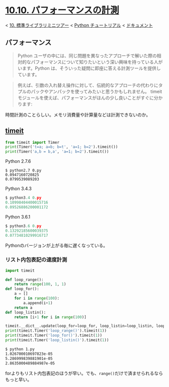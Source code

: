 # [10.10. パフォーマンスの計測](https://docs.python.jp/3/tutorial/stdlib.html#performance-measurement)

< [10. 標準ライブラリミニツアー](https://docs.python.jp/3/tutorial/classes.html#generator-expressions) < [Python チュートリアル](https://docs.python.jp/3/tutorial/index.html) < [ドキュメント](https://docs.python.jp/3/index.html)

## パフォーマンス

> Python ユーザの中には、同じ問題を異なったアプローチで解いた際の相対的なパフォーマンスについて知りたいという深い興味を持っている人がいます。Python は、そういった疑問に即座に答える計測ツールを提供しています。

> 例えば、引数の入れ替え操作に対して、伝統的なアプローチの代わりにタプルのパックやアンパックを使ってみたいと思うかもしれません。 timeit モジュールを使えば、パフォーマンスがほんの少し良いことがすぐに分かります:

時間計測のことらしい。メモリ消費量や計算量などは計測できないのか。

## [timeit](https://docs.python.jp/3/library/timeit.html#module-timeit)

```python
from timeit import Timer
print(Timer('t=a; a=b; b=t', 'a=1; b=2').timeit())
print(Timer('a,b = b,a', 'a=1; b=2').timeit())
```

Python 2.7.6
```
$ python2.7 0.py 
0.0947160720825
0.0799539089203
```

Python 3.4.3
```python
$ python3.4 0.py 
0.10998404400015716
0.09526886200001172
```

Python 3.6.1
```python
$ python3.6 0.py 
0.13292185600039375
0.07734810299916717
```

Pythonのバージョンが上がる毎に遅くなっている。

### リスト内包表記の速度計測

```python
import timeit

def loop_range():
    return range(100, 1, 1)
def loop_for():
    a = []
    for i in range(100):
        a.append(i+1)
    return a
def loop_listin():
    return [i+1 for i in range(100)]

timeit.__dict__.update(loop_for=loop_for, loop_listin=loop_listin, loop_range=loop_range)
print(timeit.Timer('loop_range()').timeit(1))
print(timeit.Timer('loop_for()').timeit(1))
print(timeit.Timer('loop_listin()').timeit(1))
```
```sh
$ python 1.py 
1.026700010697823e-05
5.286999839881901e-05
2.8635000489884987e-05
```

forよりもリスト内包表記のほうが早い。でも、`range()`だけで済ませられるならもっと早い。
